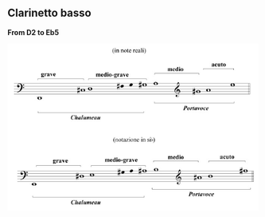 ## Clarinetto basso

**From D2 to Eb5**

<img src="https://github.com/Velitch/BN_Musica_Elettronica/blob/main/IBN/COME-02-composizione-IBN/PDF/Strumenti/estensione_cl_basso.jpg" width= "700">
